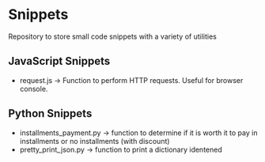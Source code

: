 # Snippets

Repository to store small code snippets with a variety of utilities


## JavaScript Snippets

- request.js -> Function to perform HTTP requests. Useful for browser console.


## Python Snippets

- installments_payment.py -> function to determine if it is worth it to pay in installments or no installments (with discount)
- pretty_print_json.py -> function to print a dictionary identened
